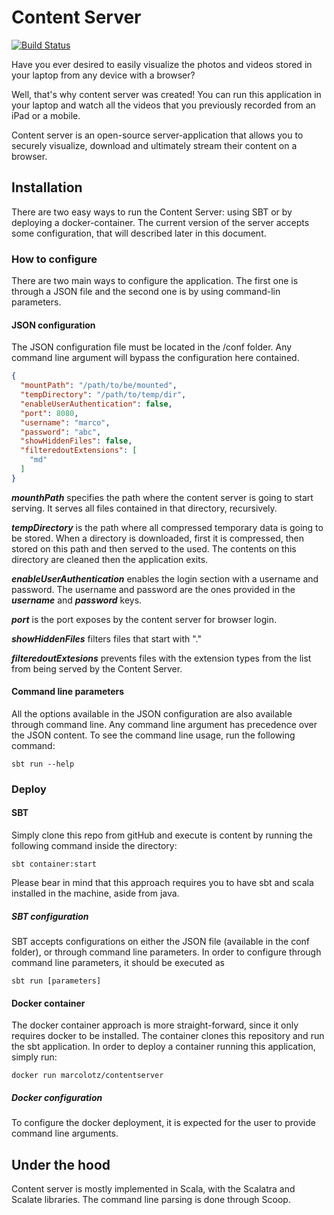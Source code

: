 # Content Server 

[![Build Status](https://travis-ci.org/MarcoLotz/ContentServer.svg?branch=master)](https://travis-ci.org/cytosm/cytosm.svg?branch=master)

Have you ever desired to easily visualize the photos and videos stored in your laptop from any device with a browser?

Well, that's why content server was created! You can run this application in your laptop and watch all the videos that you previously recorded from an iPad or a mobile.

Content server is an open-source server-application that allows you to securely visualize, download and ultimately stream their content on a browser.

## Installation

There are two easy ways to run the Content Server: using SBT or by deploying a docker-container. The current version of the server accepts some configuration, that will described later in this document.

### How to configure

There are two main ways to configure the application. The first one is through a JSON file and the second one is by using command-lin parameters.

#### JSON configuration

The JSON configuration file must be located in the /conf folder. Any command line argument will bypass the configuration here contained.

```json
{
  "mountPath": "/path/to/be/mounted",
  "tempDirectory": "/path/to/temp/dir",
  "enableUserAuthentication": false,
  "port": 8080,
  "username": "marco",
  "password": "abc",
  "showHiddenFiles": false,
  "filteredoutExtensions": [
    "md"
  ]
}
```

***mounthPath*** specifies the path where the content server is going to start serving. It serves all files contained in that directory, recursively.

***tempDirectory*** is the path where all compressed temporary data is going to be stored. When a directory is downloaded, first it is compressed, then stored on this path and then served to the used. The contents on this directory are cleaned then the application exits.

***enableUserAuthentication*** enables the login section with a username and password. The username and password are the ones provided in the ***username*** and ***password*** keys.

***port*** is the port exposes by the content server for browser login.

***showHiddenFiles*** filters files that start with "."

***filteredoutExtesions*** prevents files with the extension types from the list from being served by the Content Server.

#### Command line parameters

All the options available in the JSON configuration are also available through command line. Any command line argument has precedence over the JSON content.
To see the command line usage, run the following command:

```shell
sbt run --help
```

### Deploy
#### SBT

Simply clone this repo from gitHub and execute is content by running the following command inside the directory:

```shell
sbt container:start
```

Please bear in mind that this approach requires you to have sbt and scala installed in the machine, aside from java.

##### SBT configuration

SBT accepts configurations on either the JSON file (available in the conf folder), or through command line parameters.
In order to configure through command line parameters, it should be executed as 

```shell
sbt run [parameters]
```

#### Docker container

The docker container approach is more straight-forward, since it only requires docker to be installed. The container clones this repository and run the sbt application.
In order to deploy a container running this application, simply run:

```shell
docker run marcolotz/contentserver
```

##### Docker configuration

To configure the docker deployment, it is expected for the user to provide command line arguments.

## Under the hood
Content server is mostly implemented in Scala, with the Scalatra and Scalate libraries. The command line parsing is done through Scoop.